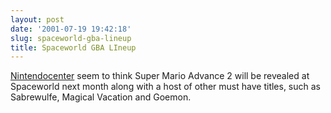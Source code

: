 ```yaml
---
layout: post
date: '2001-07-19 19:42:18'
slug: spaceworld-gba-lineup
title: Spaceworld GBA LIneup
---
```


[Nintendocenter](http://www.nintendocenter.com/news.phtml?id=87464&amp;language=en) seem to think Super Mario Advance 2 will be revealed at Spaceworld next month along with a host of other must have titles, such as Sabrewulfe, Magical Vacation and Goemon. 